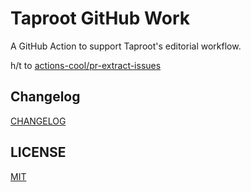 # Taproot GitHub Work

A GitHub Action to support Taproot's editorial workflow.

h/t to [actions-cool/pr-extract-issues](https://github.com/actions-cool/pr-extract-issues)

## Changelog

[CHANGELOG](./CHANGELOG.md)

## LICENSE

[MIT](./LICENSE)
